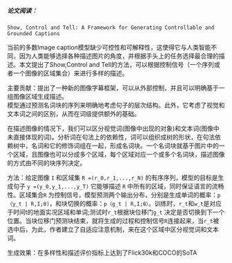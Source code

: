 
##### 论文阅读：
 `Show, Control and Tell: A Framework for Generating Controllable and Grounded Captions`
 
 
   当前的多数Image caption模型缺少可控性和可解释性，这使得它与人类智能不同，因为人类能够选择各种描述图片的角度，并根据手头上的任务选择最合理的描述。本文提出了Show,Control and Tell的方法，可以根据控制信号（一个序列或者一个图像的区域集合）来进行多样的描述。
 
主要贡献：提出了一种新的图像字幕框架，可以从外部控制，并且可以明确基于一组图像区域生成描述。\
模型通过预测名词块的序列来明确地考虑句子的层次结构。此外，它考虑了视觉和文本词之间的区别，从而在词级提供额外的基础。 
          
   在描述图像的情况下，我们可以区分视觉词(图像中出现的对象)和文本词(图像中未直接体现的词)。分析词在句法上的依赖性，词可以组织成树的形状，在句法依赖树中，名词和它的修饰词组在一起，形成名词块。一个名词块就基于图片中的一个区域，且图像也可以分成多个区域，每个区域对应一个或多个名词块，描述图像的方式由不同的块序列决定。
   
   方法：给定图像 `I` 和区域集 `R =(r_0,r_1,...,r_N)` 的有序序列，模型的目标是生成句子 `y =(y_0,y_1,...,y_T)` 它能够描述 `R` 中所有的区域，同时保证语言的流畅性。区域集合`R` 为控制信号，模型预测两个输出分布，分别是生成单词的概率：`p（y_t | R,I;θ)`，和块切换的概率：`p（g_t | R,I;θ）`。训练时，`r_t`和`w_t`是对应于时间t的地面实况区域和单词;测试时`r_t`根据块位移门`g_t` 决定是否切换到下一个位置。当块位移门预测块结束，就将生成的过程和控制信号`R`连接起来，当`r_t`被选中后，为此，作者建立了自适应注意机制，来在这个区域中区分视觉词和文本词。
   
   生成效果：在多样性和描述评价指标上达到了Flick30k和COCO的SoTA




